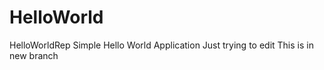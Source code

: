 # HelloWorld
HelloWorldRep
Simple Hello World Application
Just trying to edit
This is in new branch
